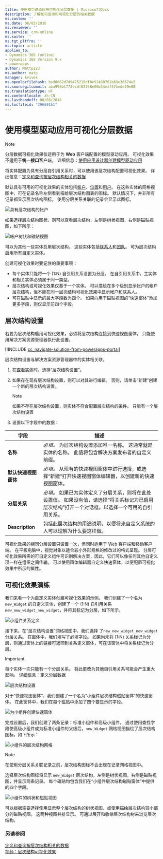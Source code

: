```yaml
---
title: 使用模型驱动应用可视化分层数据 | MicrosoftDocs
description: 了解如何查询和可视化分层的相关数据
ms.custom: ''
ms.date: 06/02/2018
ms.reviewer: ''
ms.service: crm-online
ms.suite: ''
ms.tgt_pltfrm: ''
ms.topic: article
applies_to:
- Dynamics 365 (online)
- Dynamics 365 Version 9.x
- powerapps
author: Mattp123
ms.author: matp
manager: kvivek
ms.openlocfilehash: bed8662d7d9475215df8e92490702b68e36574e2
ms.sourcegitcommit: aba996b1773ecdf62758e06b34eaf57bede29e08
ms.translationtype: HT
ms.contentlocale: zh-CN
ms.lasthandoff: 08/08/2018
ms.locfileid: "39669161"
---
```

# <a name="visualize-hierarchical-data-with-model-driven-apps"></a>使用模型驱动应用可视化分层数据

> [!NOTE]
> 分层数据可视化效果仅适用于为 **Web** 客户端配置的模型驱动应用。 可视化效果不适用于**统一接口**客户端。 详细信息：[使用应用设计器创建模型驱动应用](../model-driven-apps/create-edit-app.md)

将实体配置为具有分层自引用关系时，可以使用该层次结构配置可视化效果。 详细信息：[定义和查询按层次结构相关的数据](../common-data-service/define-query-hierarchical-data.md)

默认具有可用的可视化效果的实体包括[帐户](/powerapps/developer/common-data-service/reference/entities/account)、[位置](/powerapps/developer/common-data-service/reference/entities/position)和[用户](/powerapps/developer/common-data-service/reference/entities/systemuser)。 在这些实体的网格视图中，可在记录名称左侧看到描绘层次结构图表的图标。 默认情况下，并非所有记录都显示层次结构图标。 使用分层关系关联的记录会显示此图标。  
  
 ![具有层次结构的帐户](media/account-list-with-hierarchy.png)  
  
 如果选择层次结构图标，则可以查看层次结构，左侧是树状视图，右侧是磁贴视图，如下所示：  
  
 ![帐户树状和磁贴视图](media/hierachy-security-accounts-tile-view.png)  
  
 可以为其他一些实体启用层次结构。 这些实体包括[联系人](/powerapps/developer/common-data-service/reference/entities/contact)和[团队](/powerapps/developer/common-data-service/reference/entities/team)。 可为层次结构启用所有自定义实体。  
  
创建可视化效果时要记住的重要事项：  
  
- 每个实体只能将一个 (1:N) 自引用关系设置为分层。 在自引用关系中，主实体和相关实体必须属于同一类型。  
- 层次结构或可视化效果仅基于一个实体。 可以描绘在多个级别显示帐户的帐户层次结构，但不能在同一层次结构可视化效果中显示帐户和联系人。 
- 可在磁贴中显示的最大字段数为四个。 如果向用于磁贴视图的“快速窗体”添加更多字段，则仅显示前四个字段。 

## <a name="hierarchy-settings"></a>层次结构设置

若要为层次结构启用可视化效果，必须将层次结构连接到快速视图窗体。 只能使用解决方案资源管理器执行此设置。

[!INCLUDE [cc_navigate-solution-from-powerapps-portal](../../includes/cc_navigate-solution-from-powerapps-portal.md)]

层次结构设置与解决方案资源管理器中的实体相关联。 

1. 在[查看实体](../common-data-service/create-edit-entities-solution-explorer.md#view-entities)时，选择“层次结构设置”。
2. 如果存在现有层次结构设置，则可以对其进行编辑。 否则，请单击“新建”创建一个新的层次结构设置。
    
    > [!NOTE]
    > 如果不存在层次结构设置，则实体不符合配置层次结构的条件。
    >只能有一个层次结构设置 

1. 设置以下字段中的数据：

|字段|描述|
|--|--|
|**名称**|*必填。* 为层次结构设置添加唯一名称。 这通常就是实体的名称。 此值将包含解决方案发布者的自定义前缀。|
|**默认快速视图窗体**|*必填。* 从现有的快速视图窗体中进行选择，或选择“新建”打开快速视图窗体编辑器，以创建新的快速视图窗体。|
|**分层关系**|*必填。* 如果已为实体定义了分层关系，则将在此处设置值。 如果没有值，请选择“将关系标记为已启用层次结构”打开一个对话框，以选择一个可用的自引用关系。|
|**Description**|包括此层次结构的用途说明，以便将来自定义系统的人可以理解为什么要这样做。|
    

可视化效果的相同分层设置只设置一次，但同时适用于 Web 客户端和移动客户端。 在平板电脑中，视觉对象以适合较小外形规格的修改过的格式呈现。 分层可视化效果所需的可自定义组件可识别解决方案，因此，它们可以像任何其他自定义项一样在组织之间传输。 可以使用窗体编辑器自定义快速窗体，以便配置可视化效果中所示的属性。
  
## <a name="visualization-walk-through"></a>可视化效果演练

我们来看一个为自定义实体创建可视化效果的示例。 我们创建了一个名为 `new_Widget` 的自定义实体，创建了一个 (1:N) 自引用关系 `new_new_widget_new_widget`，并将其标记为分层，如下所示。  
  
![小组件关系定义](media/widget-relationship-definition.png)  
  
接下来，在“层次结构设置”网格视图中，我们选择 了`new_new_widget_new_widget` 分层关系。 在窗体中，我们填写了必填字段。 如果尚未将 (1:N) 关系标记为分层，则通过窗体上的链接可返回到关系定义窗体，可在该窗体中将关系标记为分层。  

> [!IMPORTANT]
> 每个实体一次只能有一个分层关系。 将此更改为其他自引用关系可能会产生重大影响。 详细信息：[定义分层数据](../common-data-service/define-query-hierarchical-data.md#define-hierarchical-data)
  
![层次结构设置](media/hierarchy-settings.png)  
  
对于“快速视图窗体”，我们创建了一个名为“小组件层次结构磁贴窗体”的快速窗体。 在此窗体中，我们在每个磁贴中添加了四个要显示的字段。  
  
![为小组件创建快速窗体](media/create-quickform.png)  
  
完成设置后，我们创建了两条记录：标准小组件和高级小组件。 通过使用查找字段使高级小组件成为标准小组件的父级后，`new_Widget` 网格视图描绘了层次结构图标，如下所示：  
  
![小组件的层次结构网格](media/widget-hierarchy-grid.png)  
  
> [!NOTE]
>  在使用分层关系关联记录之前，层次结构图标不会出现在记录网格视图中。  
  
选择层次结构图标将显示 `new_Widget` 层次结构，左侧是树状视图，右侧是磁贴视图，并显示两条记录。 每个磁贴均包含我们在“小组件层次结构磁贴窗体”中提供的四个字段。  
  
![小组件的树状和磁贴视图](media/widget-tree-tiles.png)  

可以根据需要选择使用显示整个层次结构的树状视图，或使用描绘层次结构较小部分的磁贴视图。 这两种视图并排显示。 可通过展开和收缩层次结构树来浏览层次结构。 

### <a name="see-also"></a>另请参阅 

[定义和查询按层次结构相关的数据](../common-data-service/define-query-hierarchical-data.md)<br />
[视频：层次结构可视化效果](http://www.youtube.com/watch?v=_dGBE6icLNw&index=9&list=PLC3591A8FE4ADBE07)